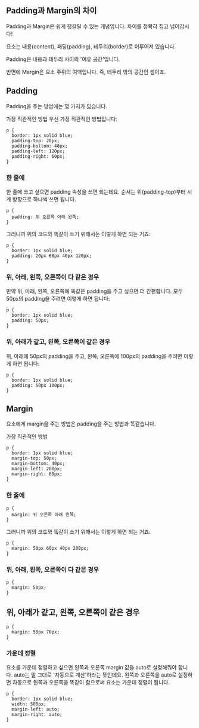 ## Padding과 Margin의 차이
Padding과 Margin은 쉽게 헷갈릴 수 있는 개념입니다. 차이를 정확히 집고 넘어갑시다!

요소는 내용(content), 패딩(padding), 테두리(border)로 이루어져 있습니다. 

Padding은 내용과 테두리 사이의 '여유 공간'입니다. 

반면에 Margin은 요소 주위의 여백입니다. 즉, 테두리 밖의 공간인 셈이죠.

## Padding
Padding을 주는 방법에는 몇 가지가 있습니다.

가장 직관적인 방법
우선 가장 직관적인 방법입니다:

```
p {
  border: 1px solid blue;
  padding-top: 20px;
  padding-bottom: 40px;
  padding-left: 120px;
  padding-right: 60px;
}
```

### 한 줄에
한 줄에 쓰고 싶으면 padding 속성을 쓰면 되는데요. 순서는 위(padding-top)부터 시계 방향으로 하나씩 쓰면 됩니다.

```
p {
  padding: 위 오른쪽 아래 왼쪽;
}
```

그러니까 위의 코드와 똑같이 쓰기 위해서는 이렇게 하면 되는 거죠:


```
p {
  border: 1px solid blue;
  padding: 20px 60px 40px 120px;
}
```

### 위, 아래, 왼쪽, 오른쪽이 다 같은 경우

만약 위, 아래, 왼쪽, 오른쪽에 똑같은 padding을 주고 싶으면 더 간편합니다. 모두 50px의 padding을 주려면 이렇게 하면 됩니다:

```
p {
  border: 1px solid blue;
  padding: 50px;
}
```

### 위, 아래가 같고, 왼쪽, 오른쪽이 같은 경우

위, 아래에 50px의 padding을 주고, 왼쪽, 오른쪽에 100px의 padding을 주려면 이렇게 하면 됩니다:

```
p {
  border: 1px solid blue;
  padding: 50px 100px;
}
```

## Margin
요소에게 margin을 주는 방법은 padding을 주는 방법과 똑같습니다.

가장 직관적인 방법

```
p {
  border: 1px solid blue;
  margin-top: 50px;
  margin-bottom: 40px;
  margin-left: 200px;
  margin-right: 60px;
}
```

### 한 줄에

```
p {
  margin: 위 오른쪽 아래 왼쪽;
}
```

그러니까 위의 코드와 똑같이 쓰기 위해서는 이렇게 하면 되는 거죠:


```
p {
  margin: 50px 60px 40px 200px;
}
```

### 위, 아래, 왼쪽, 오른쪽이 다 같은 경우
```
p {
  margin: 50px;
}
```

## 위, 아래가 같고, 왼쪽, 오른쪽이 같은 경우
```
p {
  margin: 50px 70px;
}
```

### 가운데 정렬
요소를 가운데 정렬하고 싶으면 왼쪽과 오른쪽 margin 값을 auto로 설정해줘야 합니다. auto는 말 그대로 '자동으로 계산'하라는 뜻인데요. 왼쪽과 오른쪽을 auto로 설정하면 자동으로 왼쪽과 오른쪽을 똑같이 함으로써 요소는 가운데 정렬이 됩니다.

```
p {
  border: 1px solid blue;
  width: 500px;
  margin-left: auto;
  margin-right: auto;
}
```
